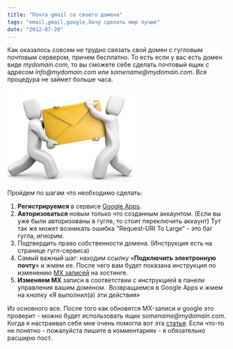 ```yaml
---
title: "Почта gmail со своего домена"
tags: "email,gmail,google,Хочу сделать мир лучше"
date: "2012-07-28"
---
```


Как оказалось совсем не трудно связать свой домен с гугловым почтовым сервером, причем бесплатно. То есть если у вас есть домен виде _mydomain.com_, то вы сможете себе сделать почтовый ящик с адресом _info@mydomain.com_ или _somename@mydomain.com_. Вся процедура не займет больше часа.

![](images/email-300x213.png "email")

Пройдем по шагам что необходимо сделать:

1. **Регистрируемся** в сервисе [Google Apps](https://www.google.com/a/cpanel/standard/new3?hl=ru "google apps").
2. **Авторизоваться** новым только что созданным аккаунтом. (Если вы уже были авторизованы в гугле, то стоит переключить аккаунт) Тут так же может возникать ошибка "Request-URI To Large" - это баг гугла, игнорим.
3. Подтвердить право собственности домена. (Инструкция есть на странице гугл-сервиса)
4. Самый важный шаг: находим ссылку «**Подключить электронную почту**» и жмем ее. После чего вам будет показана инструкция по изменению [MX записей](http://ru.wikipedia.org/wiki/%D0%97%D0%B0%D0%BF%D0%B8%D1%81%D1%8C_MX "MX запись") на хостинге.
5. **Изменяем MX** записи в соответствии с инструкцией в панели управления вашим доменом.  Возвращаемся в Google Apps и жмем на кнопку «Я выполнил(а) эти действия»

Из основного все. После того как обновятся MX-записи и google это проверит - можно будет использовать ящик _somename@mydomain.com_. Когда я настраивал себе мне очень помогла вот эта [статья](http://comphobby.ru/2011/01/07/kak-privyazat-pochtu-gmail-k-sobstvennomu-domenu/). Если что-то не понятно - пожалуйста пишите в комментариях - я обязательно расширю пост.
